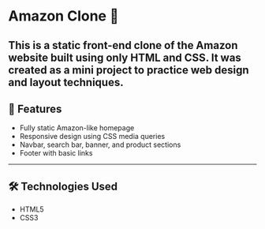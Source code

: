 # Amazon Clone 🛒

This is a static front-end clone of the Amazon website built using only **HTML** and **CSS**. It was created as a mini project to practice web design and layout techniques.
---
## 📌 Features
- Fully static Amazon-like homepage
- Responsive design using CSS media queries
- Navbar, search bar, banner, and product sections
- Footer with basic links
---
## 🛠️ Technologies Used
- HTML5
- CSS3



